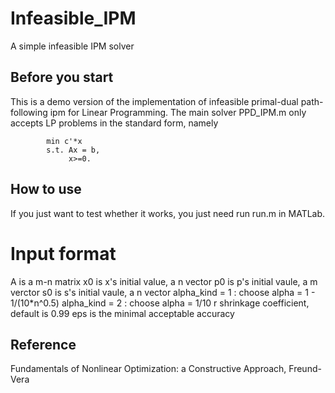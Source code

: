 # Infeasible_IPM
A simple infeasible IPM solver

Before you start
---------------------------------------------------------------------------

This is a demo version of the implementation
of infeasible primal-dual path-following ipm for Linear Programming.
The main solver PPD_IPM.m only accepts LP problems 
in the standard form, namely

```
        min c'*x 
        s.t. Ax = b, 
             x>=0.        
```

How to use
---------------------------------------------------------------------------

If you just want to test whether it works, you just need run run.m in MATLab.

# Input format
A is a m-n matrix
x0 is x's initial value, a n vector 
p0 is p's initial vaule, a m verctor
s0 is s's initial vaule, a n vector
alpha_kind = 1 : choose alpha = 1 - 1/(10*n^0.5)
alpha_kind = 2 : choose alpha = 1/10
r shrinkage coefficient, default is 0.99
eps is the minimal acceptable accuracy

Reference
---------------------------------------------------------------------------
Fundamentals of Nonlinear Optimization: a Constructive Approach, Freund-Vera 
